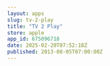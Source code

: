 ```yaml
---
layout: apps
slug: tv-2-play
title: "TV 2 Play"
store: apple
app_id: 675096718
date: 2025-02-20T07:52:18Z
published: 2013-08-05T07:00:00Z
---
```


